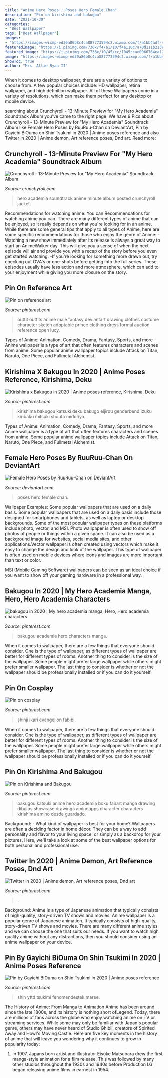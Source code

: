 ```yaml
---
title: "Anime Hero Poses : Poses Hero Female Chan"
description: "Pin on kirishima and bakugou"
date: "2021-10-30"
categories:
- "Best Wallpaper"
tags: ["Best Wallpaper"]
images:
- "https://images-wixmp-ed30a86b8c4ca887773594c2.wixmp.com/f/a1bb4adf-4043-45fc-8843-5013a3eaf47a/d7b1ph6-be3fdd51-82fb-4db9-b441-a50cc1b72c24.png/v1/fill/w_782,h_1022,strp/female_hero_poses_by_ruuruu_chan_d7b1ph6-pre.png?token=eyJ0eXAiOiJKV1QiLCJhbGciOiJIUzI1NiJ9.eyJzdWIiOiJ1cm46YXBwOjdlMGQxODg5ODIyNjQzNzNhNWYwZDQxNWVhMGQyNmUwIiwiaXNzIjoidXJuOmFwcDo3ZTBkMTg4OTgyMjY0MzczYTVmMGQ0MTVlYTBkMjZlMCIsIm9iaiI6W1t7ImhlaWdodCI6Ijw9MTMzOSIsInBhdGgiOiJcL2ZcL2ExYmI0YWRmLTQwNDMtNDVmYy04ODQzLTUwMTNhM2VhZjQ3YVwvZDdiMXBoNi1iZTNmZGQ1MS04MmZiLTRkYjktYjQ0MS1hNTBjYzFiNzJjMjQucG5nIiwid2lkdGgiOiI8PTEwMjQifV1dLCJhdWQiOlsidXJuOnNlcnZpY2U6aW1hZ2Uub3BlcmF0aW9ucyJdfQ.0rkYXXrR5kybrek7dzKG2mXe77fk4fsJq0bHW9WqzRI"
featuredImage: "https://i.pinimg.com/736x/f4/a1/10/f4a110c7a70d111b2139b5e40174bbcf.jpg"
featured_image: "https://i.pinimg.com/736x/10/45/cc/1045ccae0966764ea12d03b2792390e7.jpg"
image: "https://images-wixmp-ed30a86b8c4ca887773594c2.wixmp.com/f/a1bb4adf-4043-45fc-8843-5013a3eaf47a/d7b1ph6-be3fdd51-82fb-4db9-b441-a50cc1b72c24.png/v1/fill/w_782,h_1022,strp/female_hero_poses_by_ruuruu_chan_d7b1ph6-pre.png?token=eyJ0eXAiOiJKV1QiLCJhbGciOiJIUzI1NiJ9.eyJzdWIiOiJ1cm46YXBwOjdlMGQxODg5ODIyNjQzNzNhNWYwZDQxNWVhMGQyNmUwIiwiaXNzIjoidXJuOmFwcDo3ZTBkMTg4OTgyMjY0MzczYTVmMGQ0MTVlYTBkMjZlMCIsIm9iaiI6W1t7ImhlaWdodCI6Ijw9MTMzOSIsInBhdGgiOiJcL2ZcL2ExYmI0YWRmLTQwNDMtNDVmYy04ODQzLTUwMTNhM2VhZjQ3YVwvZDdiMXBoNi1iZTNmZGQ1MS04MmZiLTRkYjktYjQ0MS1hNTBjYzFiNzJjMjQucG5nIiwid2lkdGgiOiI8PTEwMjQifV1dLCJhdWQiOlsidXJuOnNlcnZpY2U6aW1hZ2Uub3BlcmF0aW9ucyJdfQ.0rkYXXrR5kybrek7dzKG2mXe77fk4fsJq0bHW9WqzRI"
ShowToc: true
author: "Mrs. Allie Ryan II"
---
```



When it comes to desktop wallpaper, there are a variety of options to choose from. A few popular choices include: HD wallpaper, retina wallpaper, and high definition wallpaper. All of these Wallpapers come in a variety of resolutions, which can make them perfect for any desktop or mobile device. 

	

		
searching about Crunchyroll - 13-Minute Preview for &quot;My Hero Academia&quot; Soundtrack Album you've came to the right page. We have 9 Pics about Crunchyroll - 13-Minute Preview for &quot;My Hero Academia&quot; Soundtrack Album like Female Hero Poses by RuuRuu-Chan on DeviantArt, Pin by Gayichi BiOuma on Shin Tsukimi in 2020 | Anime poses reference and also Twitter in 2020 | Anime demon, Art reference poses, Dnd art. Read more:
		
    
## Crunchyroll - 13-Minute Preview For &quot;My Hero Academia&quot; Soundtrack Album

<img loading=lazy src="http://img1.ak.crunchyroll.com/i/spire4/49392e871c87fa03d2d01e9d439fccf21463375244_full.jpg" onerror="this.onerror=null;this.src='https://tse1.mm.bing.net/th?id=OIP.i9cOncQhZAc0ZU2yLQoUbgHaKh&amp;pid=15.1';" alt="Crunchyroll - 13-Minute Preview for &quot;My Hero Academia&quot; Soundtrack Album">

_Source: crunchyroll.com_

>hero academia soundtrack anime minute album posted crunchyroll jacket. 

	

Recommendations for watching anime: You can
Recommendations for watching anime you can. There are many different types of anime that can be enjoyed, so it really depends on what you're looking for in an anime. While there are some general tips that apply to all types of Anime, here are some specific recommendations for those who enjoy the genre of Anime: 
-Watching a new show immediately after its release is always a great way to start an AnimeWalker day. This will give you a sense of when the next episode will air and provide you with a recap of the story before you even get started watching. 
-If you're looking for something more drawn out, try checking out OVA's or one-shots before getting into the full series. These episodes usually have less action and more atmosphere, which can add to your enjoyment while giving you more closure on the story.

    
## Pin On Reference Art

<img loading=lazy src="https://i.pinimg.com/736x/44/39/48/443948e960f67ebd6926eb3f502e4943--hunter-outfit-formal-outfits.jpg" onerror="this.onerror=null;this.src='https://tse4.mm.bing.net/th?id=OIP.F_ZVgyAKaKVURQjFjZ8RIAAAAA&amp;pid=15.1';" alt="Pin on reference art">

_Source: pinterest.com_

>outfit outfits anime male fantasy deviantart drawing clothes costume character sketch adoptable prince clothing dress formal auction reference open lucy. 

	

Types of Anime: Animation, Comedy, Drama, Fantasy, Sports, and more
Anime wallpaper is a type of art that often features characters and scenes from anime. Some popular anime wallpaper topics include Attack on Titan, Naruto, One Piece, and Fullmetal Alchemist.

    
## Kirishima X Bakugou In 2020 | Anime Poses Reference, Kirishima, Deku

<img loading=lazy src="https://i.pinimg.com/736x/93/50/4a/93504a201e95117018e16f539fb6ca04.jpg" onerror="this.onerror=null;this.src='https://tse2.mm.bing.net/th?id=OIP.7opJZTVAX7L0rN-ktMAMSwHaLJ&amp;pid=15.1';" alt="Kirishima x Bakugou in 2020 | Anime poses reference, Kirishima, Deku">

_Source: pinterest.com_

>kirishima bakugou katsuki deku bakugo eijirou genderbend izuku kiribaku mitsuki shouto midoriya. 

	

Types of Anime: Animation, Comedy, Drama, Fantasy, Sports, and more
Anime wallpaper is a type of art that often features characters and scenes from anime. Some popular anime wallpaper topics include Attack on Titan, Naruto, One Piece, and Fullmetal Alchemist.

    
## Female Hero Poses By RuuRuu-Chan On DeviantArt

<img loading=lazy src="https://images-wixmp-ed30a86b8c4ca887773594c2.wixmp.com/f/a1bb4adf-4043-45fc-8843-5013a3eaf47a/d7b1ph6-be3fdd51-82fb-4db9-b441-a50cc1b72c24.png/v1/fill/w_782,h_1022,strp/female_hero_poses_by_ruuruu_chan_d7b1ph6-pre.png?token=eyJ0eXAiOiJKV1QiLCJhbGciOiJIUzI1NiJ9.eyJzdWIiOiJ1cm46YXBwOjdlMGQxODg5ODIyNjQzNzNhNWYwZDQxNWVhMGQyNmUwIiwiaXNzIjoidXJuOmFwcDo3ZTBkMTg4OTgyMjY0MzczYTVmMGQ0MTVlYTBkMjZlMCIsIm9iaiI6W1t7ImhlaWdodCI6Ijw9MTMzOSIsInBhdGgiOiJcL2ZcL2ExYmI0YWRmLTQwNDMtNDVmYy04ODQzLTUwMTNhM2VhZjQ3YVwvZDdiMXBoNi1iZTNmZGQ1MS04MmZiLTRkYjktYjQ0MS1hNTBjYzFiNzJjMjQucG5nIiwid2lkdGgiOiI8PTEwMjQifV1dLCJhdWQiOlsidXJuOnNlcnZpY2U6aW1hZ2Uub3BlcmF0aW9ucyJdfQ.0rkYXXrR5kybrek7dzKG2mXe77fk4fsJq0bHW9WqzRI" onerror="this.onerror=null;this.src='https://tse2.mm.bing.net/th?id=OIP.-9_f0uY95S45vAPTWKHNzgHaJr&amp;pid=15.1';" alt="Female Hero Poses by RuuRuu-Chan on DeviantArt">

_Source: deviantart.com_

>poses hero female chan. 

	

Wallpaper Examples: Some popular wallpapers that are used on a daily basis.
Some popular wallpapers that are used on a daily basis include those designed for smartphones and tablets, as well as laptop or desktop backgrounds. Some of the most popular wallpaper types on these platforms include photo, vector, and MSI. 
Photo wallpaper is often used to show off photos of people or things within a given space. It can also be used as a background image for websites, social media sites, and other applications.Vector wallpaper is often created using vectors which make it easy to change the design and look of the wallpaper. This type of wallpaper is often used on mobile devices where icons and images are more important than text or color. 

MSI (Mobile Gaming Software) wallpapers can be seen as an ideal choice if you want to show off your gaming hardware in a professional way.

    
## Bakugou In 2020 | My Hero Academia Manga, Hero, Hero Academia Characters

<img loading=lazy src="https://i.pinimg.com/736x/10/64/dc/1064dcea9a223b4aa8fab16478ecae29.jpg" onerror="this.onerror=null;this.src='https://tse1.mm.bing.net/th?id=OIP.iNrcYjQNoSu6fGwrgqlw3QHaNK&amp;pid=15.1';" alt="bakugou in 2020 | My hero academia manga, Hero, Hero academia characters">

_Source: pinterest.com_

>bakugou academia hero characters manga. 

	

When it comes to wallpaper, there are a few things that everyone should consider. One is the type of wallpaper, as different types of wallpaper are better for different types of rooms. Another thing to consider is the size of the wallpaper. Some people might prefer large wallpaper while others might prefer smaller wallpaper. The last thing to consider is whether or not the wallpaper should be professionally installed or if you can do it yourself.

    
## Pin On Cosplay

<img loading=lazy src="https://i.pinimg.com/736x/54/8f/28/548f28b8817d042c8f83e15d0b778367.jpg" onerror="this.onerror=null;this.src='https://tse2.mm.bing.net/th?id=OIP.kScENOOzr9mZ0dyydmpRhAHaLH&amp;pid=15.1';" alt="Pin on cosplay">

_Source: pinterest.com_

>shinji ikari evangelion fabibi. 

	

When it comes to wallpaper, there are a few things that everyone should consider. One is the type of wallpaper, as different types of wallpaper are better for different types of rooms. Another thing to consider is the size of the wallpaper. Some people might prefer large wallpaper while others might prefer smaller wallpaper. The last thing to consider is whether or not the wallpaper should be professionally installed or if you can do it yourself.

    
## Pin On Kirishima And Bakugou

<img loading=lazy src="https://i.pinimg.com/736x/10/45/cc/1045ccae0966764ea12d03b2792390e7.jpg" onerror="this.onerror=null;this.src='https://tse4.mm.bing.net/th?id=OIP.INVL0cP7sec6WnCMn7oSLwHaLi&amp;pid=15.1';" alt="Pin on Kirishima and Bakugou">

_Source: pinterest.com_

>bakugou katsuki anime hero academia boku fanart manga drawing dibujos showcase drawings aminoapps character characters kirishima amino desde guardado. 

	

Background: - What kind of wallpaper is best for your home?
Wallpapers are often a deciding factor in home décor. They can be a way to add personality and flavor to your living space, or simply as a backdrop for your pictures. Here, we'll take a look at some of the best wallpaper options for both personal and professional use.

    
## Twitter In 2020 | Anime Demon, Art Reference Poses, Dnd Art

<img loading=lazy src="https://i.pinimg.com/736x/58/3c/3c/583c3cf28b10fc30b1d0fd4703cee682.jpg" onerror="this.onerror=null;this.src='https://tse3.mm.bing.net/th?id=OIP.UQRtSY_U6oveOTrWK6GjfgHaKm&amp;pid=15.1';" alt="Twitter in 2020 | Anime demon, Art reference poses, Dnd art">

_Source: pinterest.com_

>. 

	

Background: Anime is a type of Japanese animation that typically consists of high-quality, story-driven TV shows and movies.
Anime wallpaper is a popular genre of Japanese animation. It typically consists of high-quality, story-driven TV shows and movies. There are many different anime styles and we can choose the one that suits our needs. If you want to watch high quality anime without any distractions, then you should consider using an anime wallpaper on your device.

    
## Pin By Gayichi BiOuma On Shin Tsukimi In 2020 | Anime Poses Reference

<img loading=lazy src="https://i.pinimg.com/736x/f4/a1/10/f4a110c7a70d111b2139b5e40174bbcf.jpg" onerror="this.onerror=null;this.src='https://tse3.mm.bing.net/th?id=OIP.wwjI2UdICEt-goKM4XSNtwHaI6&amp;pid=15.1';" alt="Pin by Gayichi BiOuma on Shin Tsukimi in 2020 | Anime poses reference">

_Source: pinterest.com_

>shin yttd tsukimi fenomendestek maree. 

	

The History of Anime: From Manga to Animation
Anime has been around since the late 1800s, and its history is nothing short ofLegend. Today, there are millions of fans across the globe who enjoy watching anime on TV or streaming services. While some may only be familiar with Japan's popular genre, others may have never heard of Studio Ghibli, creators of Spirited Away and Howl's Moving Castle. Here are five key moments in the history of anime that will leave you wondering why it continues to grow in popularity today:
1) In 1907, Japans born artist and illustrator Eisuke Matsubara drew the first manga-style animation for a film release. This was followed by many other studios throughout the 1930s and 1940s before Production I.G began releasing anime films in earnest in 1954.

